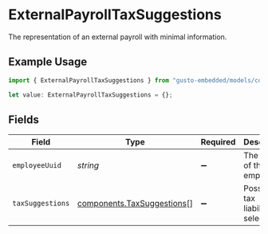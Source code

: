 # ExternalPayrollTaxSuggestions

The representation of an external payroll with minimal information.

## Example Usage

```typescript
import { ExternalPayrollTaxSuggestions } from "gusto-embedded/models/components";

let value: ExternalPayrollTaxSuggestions = {};
```

## Fields

| Field                                                                    | Type                                                                     | Required                                                                 | Description                                                              |
| ------------------------------------------------------------------------ | ------------------------------------------------------------------------ | ------------------------------------------------------------------------ | ------------------------------------------------------------------------ |
| `employeeUuid`                                                           | *string*                                                                 | :heavy_minus_sign:                                                       | The UUID of the employee.                                                |
| `taxSuggestions`                                                         | [components.TaxSuggestions](../../models/components/taxsuggestions.md)[] | :heavy_minus_sign:                                                       | Possible tax liabilities selections.                                     |